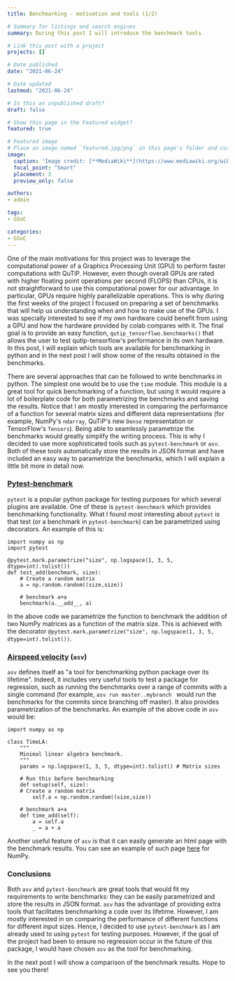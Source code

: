 ```yaml
---
title: Benchmarking - motivation and tools (1/2)

# Summary for listings and search engines
summary: During this post I will introduce the benchmark tools 

# Link this post with a project
projects: []

# Date published
date: "2021-06-24"

# Date updated
lastmod: "2021-06-24"

# Is this an unpublished draft?
draft: false

# Show this page in the Featured widget?
featured: true

# Featured image
# Place an image named `featured.jpg/png` in this page's folder and customize its options here.
image:
  caption: 'Image credit: [**MediaWiki**](https://www.mediawiki.org/wiki/Google_Summer_of_Code/2020)'
  focal_point: "Smart"
  placement: 3
  preview_only: false

authors:
- admin

tags:
- GSoC

categories:
- GSoC
---
```


One of the main motivations for this project was to leverage the computational
power of a Graphics Processing Unit (GPU) to perform faster computations with
QuTiP. However, even though overall GPUs are rated with higher floating point
operations per second (FLOPS) than CPUs, it is not straightforward to use this
computational power for our advantage. In particular, GPUs require highly
parallelizable operations. This is why during the first weeks of the project I
focused on preparing a set of benchmarks that will help us understanding when
and how to make use of the GPUs. I was specially interested to see if my own
hardware could benefit from using a GPU and how the hardware provided by colab
compares with it. The final goal is to provide an easy function, `qutip_tensorflwo.benchmarks()`
that allows the user to test qutip-tensorflow's performance in its own hardware.
In this post, I will explain which tools are available for benchmarking in
python and in the next post I will show some of the results obtained in the
benchmarks.

There are several approaches that can be followed to write benchmarks in python.
The simplest one would be to use the `time` module. This module is a great tool
for quick benchmarking of a function, but using it would require a lot of
boilerplate code for both parametrizing the benchmarks and saving the results.
Notice that I am mostly interested in comparing the performance of a function
for several matrix sizes and different data representations (for example,
NumPy's `ndarray`, QuTiP's new `Dense` representation or TensorFlow's
`Tensors`). Being able to seamlessly parametrize the benchmarks would
greatly simplify the writing process. This is why I decided to use more sophisticated tools such
as `pytest-benchmark` or `asv`. Both of these tools automatically store the
results in JSON format and have included an easy way to parametrize the
benchmarks, which I will explain a little bit more in detail now.

### [Pytest-benchmark](https://github.com/ionelmc/pytest-benchmark)

`pytest` is a popular python package for testing purposes for which
several plugins are available. One of these is `pytest-benchmark` which provides
benchmarking functionality. What I found most interesting about `pytest` is that 
test (or a benchmark in `pytest-benchmark`) can be parametrized using
decorators. An example of this is:
```
import numpy as np
import pytest

@pytest.mark.parametrize("size", np.logspace(1, 3, 5, dtype=int).tolist())
def test_add(benchmark, size):
    # Create a random matrix
    a = np.random.random((size,size))

    # benchmark a+a
    benchmark(a.__add__, a)
```
In the above code we parametrize the function to benchmark the addition of
two NumPy matrices as a function of the matrix size. This is achieved with the
decorator `@pytest.mark.parametrize("size", np.logspace(1, 3, 5,
dtype=int).tolist())`. 


### [Airspeed velocity](https://asv.readthedocs.io/en/stable/) (`asv`)
`asv` defines itself as "a tool for benchmarking python package over its
lifetime". Indeed, it includes very useful tools to test a package for
regression, such as running the benchmarks over a range of commits with a single
command (for example, `asv run master..mybranch ` would run the benchmarks for
the commits since branching off master). It also provides parametrization of the
benchmarks. An example of the above code in `asv` would be:
```
import numpy as np

class TimeLA:
    """
    Minimal linear algebra benchmark.
    """
    params = np.logspace(1, 3, 5, dtype=int).tolist() # Matrix sizes

    # Run this before benchmarking
    def setup(self, size):
	# Create a random matrix
        self.a = np.random.random((size,size))

    # benchmark a+a
    def time_add(self):
    	a = self.a
        _ = a + a
```
Another useful feature of `asv` is that it can easily generate an html page with
the benchmark results. You can see an example of such page 
[here](https://pv.github.io/numpy-bench/) for NumPy.

### Conclusions

Both `asv` and `pytest-benchmark` are great tools that would fit my requirements
to write benchmarks: they can be easily parametrized and store the results in
JSON format. `asv` has the advantage of providing extra tools that facilitates
benchmarking a code over its lifetime. However, I am mostly interested in on
comparing the performance of different functions for different input sizes.
Hence, I decided to use `pytest-benchmark` as I am already used to using `pytest`
for testing purposes. However, if the goal of the project had been to ensure no
regression occur in the future of this package, I would have chosen `asv` as the
tool for benchmarking.

In the next post I will show a comparison of the benchmark results. Hope to see
you there!

<!--I will now show some of the results obtained when comparing the following data-->
<!--representations: `numpy`, `scipy`(sparse representation of a matrix), -->

<!--```-->
<!--# Example python code-->
<!--a = 5-->
<!--print(a)-->
<!--```-->
<!--In particular, we will show comparisons between-->
<!--the functions: `add` (element-wise addition), `multiply`(element-wise-->
<!--multiplication), `matmul`(matrix multiplication), `expm` (matrix exponentiation)-->
<!--and `eigvals` (obtaining eigenvalues for a matrix). These are very common-->
<!--operations in QuTiP for which a speed-up would be desirable.-->
